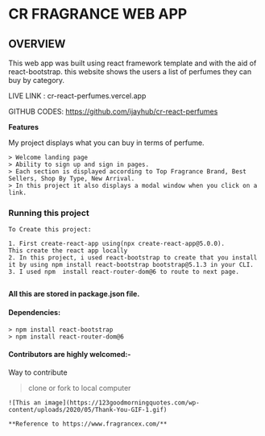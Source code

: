 # CR FRAGRANCE WEB APP
## OVERVIEW 
This web app was built using react framework template and with the aid of react-bootstrap. this website shows the users a list of perfumes they can buy by category.

LIVE LINK : cr-react-perfumes.vercel.app

GITHUB CODES: https://github.com/ijayhub/cr-react-perfumes

**Features**

My project  displays what you can buy in terms of perfume.
```
> Welcome landing page
> Ability to sign up and sign in pages.
> Each section is displayed according to Top Fragrance Brand, Best Sellers, Shop By Type, New Arrival.
> In this project it also displays a modal window when you click on a link.
```



### Running this project
```
To Create this project:

1. First create-react-app using(npx create-react-app@5.0.0).
This create the react app locally
2. In this project, i used react-bootstrap to create that you install it by using npm install react-bootstrap bootstrap@5.1.3 in your CLI.
3. I used npm  install react-router-dom@6 to route to next page.


```
**All this are stored in package.json file.**

#### Dependencies:
```
> npm install react-bootstrap
> npm install react-router-dom@6 
```
#### Contributors are highly welcomed:-

Way to contribute
>clone or fork to local computer

 ```
 ![This an image](https://123goodmorningquotes.com/wp-content/uploads/2020/05/Thank-You-GIF-1.gif)
 
 **Reference to https://www.fragrancex.com/**

